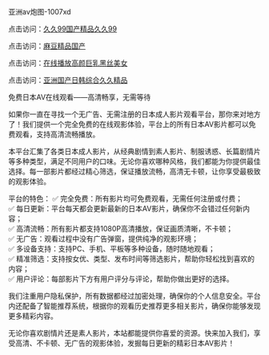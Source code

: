 亚洲av炮图-1007xd

点击访问：<a href="https://heiliaowzu4ur.pages.dev/">久久99国产精品久久99</a>

点击访问：<a href="https://heiliaowt0d7p.pages.dev/">麻豆精品国产</a>

点击访问：<a href="https://heiliaoxwd5i8.pages.dev/">在线播放高颜巨乳黑丝美女</a>

点击访问：<a href="https://heiliaozj3tjd.pages.dev/">亚洲国产日韩综合久久精品</a>

免费日本AV在线观看——高清畅享，无需等待

如果你一直在寻找一个无广告、无需注册的日本成人影片观看平台，那你来对地方了！我们提供一个完全免费的在线观影体验，平台上的所有日本AV影片都可以免费观看，支持高清流畅播放。

本平台汇集了各类日本成人影片，从经典剧情到素人影片、制服诱惑、长篇剧情片等多种类型，满足不同用户的口味。无论你喜欢哪种风格，我们都能为你提供最佳选择。每一部影片都经过精心筛选，保证播放流畅，高清无卡顿，让你享受最极致的观影体验。

平台的特色：
✅ 完全免费：所有影片均可免费观看，无需任何注册或付费；  
✅ 每日更新：平台每天都会更新最新的日本AV影片，确保你不会错过任何新内容；  
✅ 高清流畅：所有影片都支持1080P高清播放，保证画质清晰，不卡顿；  
✅ 无广告：观看过程中没有广告弹窗，提供纯净的观影环境；  
✅ 多设备支持：支持PC、手机、平板等多种设备，随时随地观看；  
✅ 精准筛选：支持按女优、类型、发布时间等筛选影片，帮助你轻松找到喜欢的内容；  
✅ 用户评论：每部影片下方有用户评分与评论，帮助你做出更好的选择。

我们注重用户隐私保护，所有数据都经过加密处理，确保你的个人信息安全。平台内还配备了智能推荐系统，根据你的观看历史推荐更多相关影片，确保你能够发现更多精彩内容。

无论你喜欢剧情片还是素人影片，本站都能提供你喜爱的资源。快来加入我们，享受高清、不卡顿、无广告的观影体验，发掘每日更新的精彩日本AV影片！

<span style="display:none;">[Canonical link]( https://github.com/riben1231/15906 ）</span>
